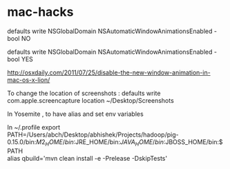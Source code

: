 # mac-hacks

defaults write NSGlobalDomain NSAutomaticWindowAnimationsEnabled -bool NO

defaults write NSGlobalDomain NSAutomaticWindowAnimationsEnabled -bool YES 

http://osxdaily.com/2011/07/25/disable-the-new-window-animation-in-mac-os-x-lion/

To change the location of screenshots :
 defaults write com.apple.screencapture location ~/Desktop/Screenshots
 
In Yosemite , to have alias and set env variables

In ~/.profile 
 export PATH=/Users/abch/Desktop/abhishek/Projects/hadoop/pig-0.15.0/bin:$M2_HOME/bin:$JRE_HOME/bin:$JAVA_HOME/bin:$JBOSS_HOME/bin:$PATH  
  alias qbuild='mvn clean install -e -Prelease -DskipTests'

  
